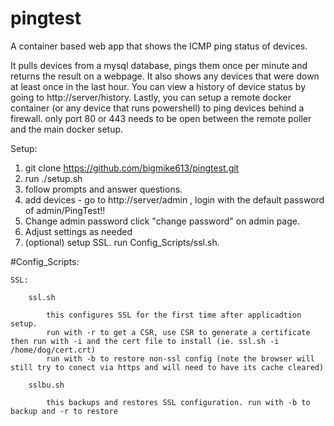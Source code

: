 # pingtest
A container based web app that shows the ICMP ping status of devices.

It pulls devices from a mysql database, pings them once per minute and returns the result on a webpage.
It also shows any devices that were down at least once in the last hour. You can view a history of device status by going to http://server/history.
Lastly, you can setup a remote docker container (or any device that runs powershell) to ping devices behind a firewall. only port 80 or 443 needs to be open between the remote poller and the main docker setup.

Setup:
1. git clone https://github.com/bigmike613/pingtest.git
2. run ./setup.sh
3. follow prompts and answer questions.
4. add devices - go to http://server/admin , login with the default password of admin/PingTest!!
5. Change admin password click "change password" on admin page.
6. Adjust settings as needed
7. (optional) setup SSL. run Config_Scripts/ssl.sh.

#Config_Scripts:

    SSL:
        
        ssl.sh
        
            this configures SSL for the first time after applicadtion setup.
            run with -r to get a CSR, use CSR to generate a certificate then run with -i and the cert file to install (ie. ssl.sh -i /home/dog/cert.crt)
            run with -b to restore non-ssl config (note the browser will still try to conect via https and will need to have its cache cleared)
        
        sslbu.sh
        
            this backups and restores SSL configuration. run with -b to backup and -r to restore

